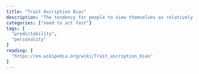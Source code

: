 ```yaml
---
title: "Trait Ascription Bias"
description: "The tendency for people to view themselves as relatively variable in terms of personality, behavior, and mood while viewing others as much more predictable."
categories: ["need to act fast"]
tags: [
  "predictability",
  "personality"
]
reading: [
  "https://en.wikipedia.org/wiki/Trait_ascription_bias"
]
---
```


